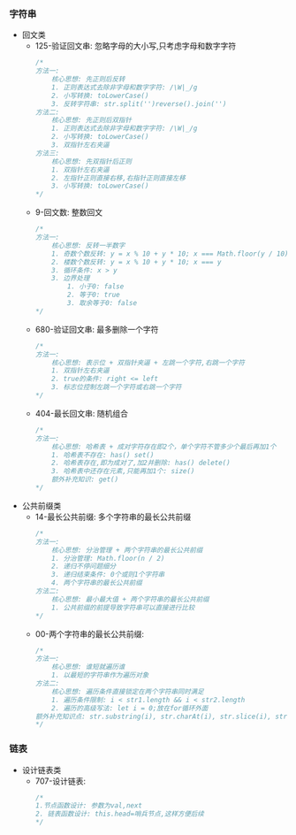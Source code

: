 ### 字符串
  - 回文类
    - 125-验证回文串: 忽略字母的大小写,只考虑字母和数字字符
        ```js
        /*
        方法一: 
            核心思想: 先正则后反转
            1. 正则表达式去除非字母和数字字符: /\W|_/g
            2. 小写转换: toLowerCase()
            3. 反转字符串: str.split('')reverse().join('')
        方法二:
            核心思想: 先正则后双指针
            1. 正则表达式去除非字母和数字字符: /\W|_/g
            2. 小写转换: toLowerCase()
            3. 双指针左右夹逼
        方法三: 
            核心思想: 先双指针后正则
            1. 双指针左右夹逼
            2. 左指针正则直接右移,右指针正则直接左移
            3. 小写转换: toLowerCase()
        */
        ```
    - 9-回文数: 整数回文
        ```js
        /*
        方法一: 
            核心思想: 反转一半数字
            1. 奇数个数反转: y = x % 10 + y * 10; x === Math.floor(y / 10)
            2. 楼数个数反转: y = x % 10 + y * 10; x === y
            3. 循环条件: x > y
            3. 边界处理
                1. 小于0: false
                2. 等于0: true
                3. 取余等于0: false
        */
        ```
    - 680-验证回文串: 最多删除一个字符
        ```js
        /*
        方法一: 
            核心思想: 表示位 + 双指针夹逼 + 左跳一个字符,右跳一个字符
            1. 双指针左右夹逼
            2. true的条件: right <= left
            3. 标志位控制左跳一个字符或右跳一个字符
        */
        ```
    - 404-最长回文串: 随机组合
        ```js
        /*
        方法一:
            核心思想: 哈希表 + 成对字符存在即2个，单个字符不管多少个最后再加1个
            1. 哈希表不存在: has() set()
            2. 哈希表存在,即为成对了,加2并删除: has() delete()
            3. 哈希表中还存在元素,只能再加1个: size()
            额外补充知识: get()
        */
        ```
- 公共前缀类
    - 14-最长公共前缀: 多个字符串的最长公共前缀
        ```js
        /*
        方法一: 
            核心思想: 分治管理 + 两个字符串的最长公共前缀
            1. 分治管理: Math.floor(n / 2)
            2. 递归不停问题细分
            3. 递归结束条件: 0个或则1个字符串
            4. 两个字符串的最长公共前缀
        方法二:
            核心思想: 最小最大值 + 两个字符串的最长公共前缀
            1. 公共前缀的前提导致字符串可以直接进行比较
        */
        ```
    - 00-两个字符串的最长公共前缀:
        ```js
        /*
        方法一: 
            核心思想: 谁短就遍历谁
            1. 以最短的字符串作为遍历对象
        方法二:
            核心思想: 遍历条件直接锁定在两个字符串同时满足
            1. 遍历条件限制: i < str1.length && i < str2.length
            2. 遍历的高级写法: let i = 0;放在for循环外面
        额外补充知识点: str.substring(i), str.charAt(i), str.slice(i), str[i];
        */
        ```

### 链表
  - 设计链表类
    - 707-设计链表:
        ```js
        /*
        1.节点函数设计: 参数为val,next
        2. 链表函数设计: this.head=哨兵节点,这样方便后续
        */
        ```